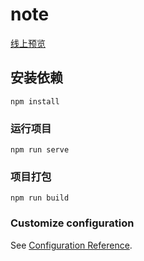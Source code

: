# note

[线上预览](https://haiyoungs.github.io/note/dist)

## 安装依赖
```
npm install
```

### 运行项目
```
npm run serve
```

### 项目打包
```
npm run build
```

### Customize configuration
See [Configuration Reference](https://cli.vuejs.org/config/).
